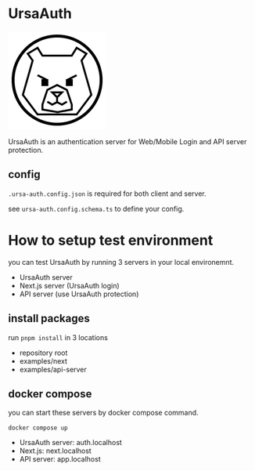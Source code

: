 # UrsaAuth
![UrsaAuth icon](./icons/ursa-auth-icon.svg)

UrsaAuth is an authentication server for Web/Mobile Login and API server protection.

## config
`.ursa-auth.config.json` is required for both client and server.

see `ursa-auth.config.schema.ts` to define your config.

# How to setup test environment
you can test UrsaAuth by running 3 servers in your local environemnt.
- UrsaAuth server
- Next.js server (UrsaAuth login)
- API server (use UrsaAuth protection)

## install packages
run `pnpm install` in 3 locations
- repository root
- examples/next
- examples/api-server

## docker compose
you can start these servers by docker compose command.
```
docker compose up
```

- UrsaAuth server: auth.localhost
- Next.js: next.localhost
- API server: app.localhost

